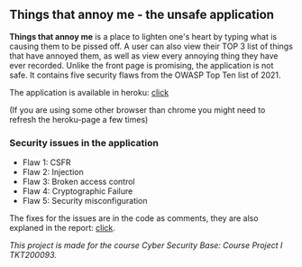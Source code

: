 ## Things that annoy me - the unsafe application

__Things that annoy me__ is a place to lighten one's heart by typing what is causing them to be pissed off. 
A user can also view their TOP 3 list of things that have annoyed them, as well as view every annoying thing they have ever recorded. 
Unlike the front page is promising, the application is not safe. It contains five security flaws from the OWASP Top Ten list of 2021.

The application is available in heroku: [click](https://csp-ttam.herokuapp.com/)

(If you are using some other browser than chrome you might need to refresh the heroku-page a few times)

### Security issues in the application

- Flaw 1: CSFR
- Flaw 2: Injection
- Flaw 3: Broken access control
- Flaw 4: Cryptographic Failure
- Flaw 5: Security misconfiguration

The fixes for the issues are in the code as comments, they are also explaned in the report: [click](https://github.com/palovpet/cyber_security_project/blob/master/report.md).


*This project is made for the course Cyber Security Base: Course Project I TKT200093.*
